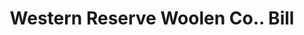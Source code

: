---
doi: 10.7916/D8903FW0
date_other: '1900'
date_other_textual: 1900-1909
form: printed ephemera
genre:
- Invoices
name:
- Western Reserve Woolen Co.
object_in_context_url: https://biggert.cul.columbia.edu/items/view/ave_biggert_01292
subject_hierarchical_geographic:
- Cleveland, Ohio, United States
subject_name:
- Western Reserve Woolen Co.
title: Western Reserve Woolen Co.. Bill
sort_title: Western Reserve Woolen Co.. Bill
call_number: ave_biggert_01292
coordinates:
- 41.48222222222223,-81.66972222222223
pid: ave_biggert_01292
identifiers: ave_biggert_01292
thumbnail: https://derivativo-2.library.columbia.edu/iiif/2/ldpd:343125/full/!256,256/0/native.jpg
permalink: "/biggert/ave_biggert_01292/"
layout: iiif-image-page
---